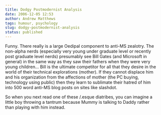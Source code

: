 ```yaml
---
title: Dodgy Postmodernist Analysis
date: 2006-12-05 12:53
author: Andrew Matthews
tags: humour, psychology
slug: dodgy-postmodernist-analysis
status: published
---
```


Funny. There really is a large Oedipal component to anti-MS zealotry. The non-alpha nerds (especially very young under graduate level or recently post graduate level nerds) presumably see Bill Gates (and Microsoft in general) in the same way as they saw their fathers when they were very young children... Bill is the ultimate competitor for all that they desire in the world of their technical explorations (mother). If they cannot displace him and his organization from the affections of mother (the PC buying, technology using public) then they learn to sublimate their hatred of him into 500 word anti-MS blog posts on sites like slashdot.

So when you next read one of these /.esque diatribes, you can imagine a little boy throwing a tantrum because Mummy is talking to Daddy rather than playing with him instead.
